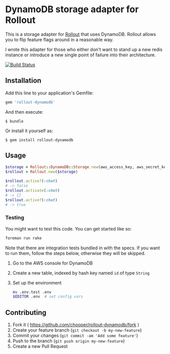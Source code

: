 # DynamoDB storage adapter for Rollout

This is a storage adapter for
[Rollout](https://github.com/FetLife/rollout) that uses DynamoDB.
Rollout allows you to flip feature flags around in a reasonable way.

I wrote this adapter for those who either don't want to stand up a new
redis instance or introduce a new single point of failure into their
architecture.

[![Build Status](https://travis-ci.org/chooper/rollout-dynamodb.svg?branch=master)](https://travis-ci.org/chooper/rollout-dynamodb)

## Installation

Add this line to your application's Gemfile:

```ruby
gem 'rollout-dynamodb'
```

And then execute:

    $ bundle

Or install it yourself as:

    $ gem install rollout-dynamodb

## Usage

```ruby
$storage = Rollout::DynamoDB::Storage.new(aws_access_key, aws_secret_key, aws_table_name, aws_region)
$rollout = Rollout.new($storage)

$rollout.active?(:chat)
# -> false
$rollout.activate(:chat)
# -> {}
$rollout.active?(:chat)
# -> true
```

### Testing

You might want to test this code. You can get started like so:

```bash
foreman run rake
```

Note that there are integration tests bundled in with the specs. If you want to run them, follow the steps below, otherwise they will be skipped.

1. Go to the AWS console for DynamoDB
2. Create a new table, indexed by hash key named `id` of type `String`
3. Set up the environment

    ```bash
    mv .env.test .env
    $EDITOR .env  # set config vars
    ```

## Contributing

1. Fork it ( https://github.com/chooper/rollout-dynamodb/fork )
2. Create your feature branch (`git checkout -b my-new-feature`)
3. Commit your changes (`git commit -am 'Add some feature'`)
4. Push to the branch (`git push origin my-new-feature`)
5. Create a new Pull Request

